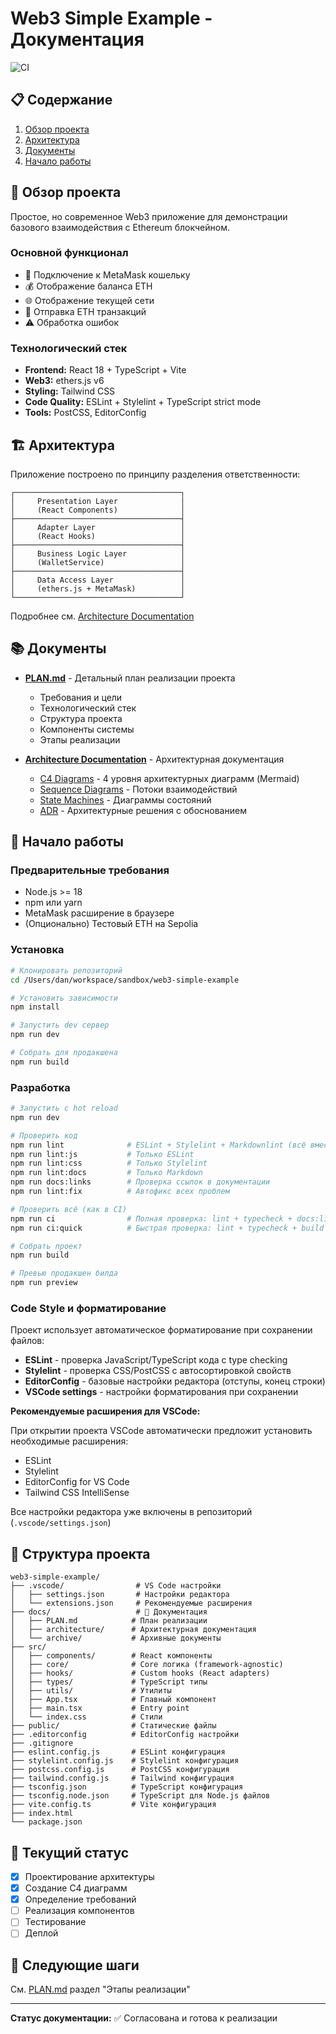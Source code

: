 # Web3 Simple Example - Документация

![CI](https://github.com/danealton/web3-simple-example/actions/workflows/ci.yml/badge.svg)

## 📋 Содержание

1. [Обзор проекта](#-обзор-проекта)
2. [Архитектура](#-архитектура)
3. [Документы](#-документы)
4. [Начало работы](#-начало-работы)

## 🎯 Обзор проекта

Простое, но современное Web3 приложение для демонстрации базового взаимодействия с Ethereum блокчейном.

### Основной функционал

- 🔌 Подключение к MetaMask кошельку
- 💰 Отображение баланса ETH
- 🌐 Отображение текущей сети
- 💸 Отправка ETH транзакций
- ⚠️ Обработка ошибок

### Технологический стек

- **Frontend:** React 18 + TypeScript + Vite
- **Web3:** ethers.js v6
- **Styling:** Tailwind CSS
- **Code Quality:** ESLint + Stylelint + TypeScript strict mode
- **Tools:** PostCSS, EditorConfig

## 🏗 Архитектура

Приложение построено по принципу разделения ответственности:

```text
┌─────────────────────────────────────┐
│     Presentation Layer              │
│     (React Components)              │
├─────────────────────────────────────┤
│     Adapter Layer                   │
│     (React Hooks)                   │
├─────────────────────────────────────┤
│     Business Logic Layer            │
│     (WalletService)                 │
├─────────────────────────────────────┤
│     Data Access Layer               │
│     (ethers.js + MetaMask)          │
└─────────────────────────────────────┘
```

Подробнее см. [Architecture Documentation](./docs/architecture/README.md)

## 📚 Документы

- **[PLAN.md](./docs/PLAN.md)** - Детальный план реализации проекта
  - Требования и цели
  - Технологический стек
  - Структура проекта
  - Компоненты системы
  - Этапы реализации

- **[Architecture Documentation](./docs/architecture/README.md)** - Архитектурная документация
  - [C4 Diagrams](./docs/architecture/c4-diagrams/) - 4 уровня архитектурных диаграмм (Mermaid)
  - [Sequence Diagrams](./docs/architecture/sequences/) - Потоки взаимодействий
  - [State Machines](./docs/architecture/state-machines/) - Диаграммы состояний
  - [ADR](./docs/architecture/adrs/) - Архитектурные решения с обоснованием

## 🚀 Начало работы

### Предварительные требования

- Node.js >= 18
- npm или yarn
- MetaMask расширение в браузере
- (Опционально) Тестовый ETH на Sepolia

### Установка

```bash
# Клонировать репозиторий
cd /Users/dan/workspace/sandbox/web3-simple-example

# Установить зависимости
npm install

# Запустить dev сервер
npm run dev

# Собрать для продакшена
npm run build
```

### Разработка

```bash
# Запустить с hot reload
npm run dev

# Проверить код
npm run lint              # ESLint + Stylelint + Markdownlint (всё вместе)
npm run lint:js           # Только ESLint
npm run lint:css          # Только Stylelint
npm run lint:docs         # Только Markdown
npm run docs:links        # Проверка ссылок в документации
npm run lint:fix          # Автофикс всех проблем

# Проверить всё (как в CI)
npm run ci                # Полная проверка: lint + typecheck + docs:links + build
npm run ci:quick          # Быстрая проверка: lint + typecheck + build (без links)

# Собрать проект
npm run build

# Превью продакшен билда
npm run preview
```

### Code Style и форматирование

Проект использует автоматическое форматирование при сохранении файлов:

- **ESLint** - проверка JavaScript/TypeScript кода с type checking
- **Stylelint** - проверка CSS/PostCSS с автосортировкой свойств
- **EditorConfig** - базовые настройки редактора (отступы, конец строки)
- **VSCode settings** - настройки форматирования при сохранении

**Рекомендуемые расширения для VSCode:**

При открытии проекта VSCode автоматически предложит установить необходимые расширения:

- ESLint
- Stylelint
- EditorConfig for VS Code
- Tailwind CSS IntelliSense

Все настройки редактора уже включены в репозиторий (`.vscode/settings.json`)

## 📁 Структура проекта

```text
web3-simple-example/
├── .vscode/                # VS Code настройки
│   ├── settings.json       # Настройки редактора
│   └── extensions.json     # Рекомендуемые расширения
├── docs/                   # 📖 Документация
│   ├── PLAN.md            # План реализации
│   ├── architecture/      # Архитектурная документация
│   └── archive/           # Архивные документы
├── src/
│   ├── components/        # React компоненты
│   ├── core/              # Core логика (framework-agnostic)
│   ├── hooks/             # Custom hooks (React adapters)
│   ├── types/             # TypeScript типы
│   ├── utils/             # Утилиты
│   ├── App.tsx            # Главный компонент
│   ├── main.tsx           # Entry point
│   └── index.css          # Стили
├── public/                # Статические файлы
├── .editorconfig          # EditorConfig настройки
├── .gitignore
├── eslint.config.js       # ESLint конфигурация
├── stylelint.config.js    # Stylelint конфигурация
├── postcss.config.js      # PostCSS конфигурация
├── tailwind.config.js     # Tailwind конфигурация
├── tsconfig.json          # TypeScript конфигурация
├── tsconfig.node.json     # TypeScript для Node.js файлов
├── vite.config.ts         # Vite конфигурация
├── index.html
└── package.json
```

## 🔄 Текущий статус

- [x] Проектирование архитектуры
- [x] Создание C4 диаграмм
- [x] Определение требований
- [ ] Реализация компонентов
- [ ] Тестирование
- [ ] Деплой

## 📝 Следующие шаги

См. [PLAN.md](./docs/PLAN.md) раздел "Этапы реализации"

---

**Статус документации:** ✅ Согласована и готова к реализации
